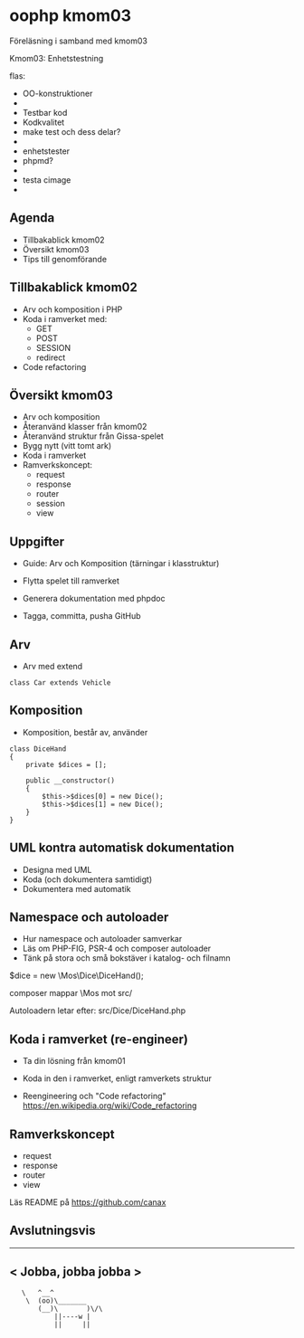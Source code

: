 oophp kmom03
========================

Föreläsning i samband med kmom03

Kmom03: Enhetstestning

flas:
* OO-konstruktioner
* 
* Testbar kod
* Kodkvalitet
* make test och dess delar?
* 
* enhetstester
* phpmd?
* 
* testa cimage
*


Agenda
------------------------

* Tillbakablick kmom02
* Översikt kmom03
* Tips till genomförande



Tillbakablick kmom02
------------------------

* Arv och komposition i PHP
* Koda i ramverket med:
    * GET
    * POST
    * SESSION
    * redirect
* Code refactoring



Översikt kmom03
------------------------

* Arv och komposition
* Återanvänd klasser från kmom02
* Återanvänd struktur från Gissa-spelet
* Bygg nytt (vitt tomt ark)
* Koda i ramverket
* Ramverkskoncept:
    * request
    * response
    * router
    * session
    * view





Uppgifter
------------------------

* Guide: Arv och Komposition (tärningar i klasstruktur)
* Flytta spelet till ramverket
* Generera dokumentation med phpdoc

* Tagga, committa, pusha  GitHub



Arv
------------------------

* Arv med extend

```
class Car extends Vehicle
```



Komposition
------------------------

* Komposition, består av, använder

```
class DiceHand
{
    private $dices = [];

    public __constructor()
    {
        $this->$dices[0] = new Dice();
        $this->$dices[1] = new Dice();
    }
}
```



UML kontra automatisk dokumentation
------------------------

* Designa med UML
* Koda (och dokumentera samtidigt)
* Dokumentera med automatik



Namespace och autoloader
------------------------

* Hur namespace och autoloader samverkar
* Läs om PHP-FIG, PSR-4 och composer autoloader
* Tänk på stora och små bokstäver i katalog- och filnamn

$dice = new \\Mos\\Dice\\DiceHand();

composer mappar \\Mos mot src/

Autoloadern letar efter:
 src/Dice/DiceHand.php



Koda i ramverket (re-engineer)
------------------------

* Ta din lösning från kmom01
* Koda in den i ramverket, enligt ramverkets struktur

* Reengineering och "Code refactoring"
    https://en.wikipedia.org/wiki/Code_refactoring



Ramverkskoncept
------------------------

* request
* response
* router
* view

Läs README på https://github.com/canax



Avslutningsvis
------------------------

_____________________
< Jobba, jobba jobba >
---------------------
       \   ^__^
        \  (oo)\_______
           (__)\       )\/\
               ||----w |
               ||     ||
